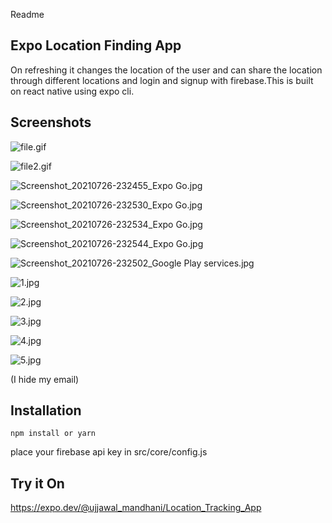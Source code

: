 Readme

## Expo Location Finding App

On refreshing it changes the location of the user and can share the location through different locations and login and signup with firebase.This is built on react native using expo cli.

## Screenshots


![file.gif](./Screenshots/file.gif)

![file2.gif](./Screenshots/file2.gif)

![Screenshot_20210726-232455_Expo Go.jpg](./Screenshots/0c90f98091ef428cb357879ca59411ba.jpg)

![Screenshot_20210726-232530_Expo Go.jpg](./Screenshots/6101d729908c4eb0887390301311bbba.jpg)

![Screenshot_20210726-232534_Expo Go.jpg](./Screenshots/0ed1454a24e742f3aa30987514071523.jpg)

![Screenshot_20210726-232544_Expo Go.jpg](./Screenshots/0aaf2c48c95f43d48a86464485051c1d.jpg)

![Screenshot_20210726-232502_Google Play services.jpg](./Screenshots/5e61244a792c43fabdc430e1ca810e49.jpg)

![1.jpg](./Screenshots/Screenshot_20210812-183818_Expo_Go.jpg)

![2.jpg](./Screenshots/Screenshot_20210812-183835_Expo_Go.jpg)

![3.jpg](./Screenshots/Screenshot_20210812-185219_Expo_Go.jpg)

![4.jpg](./Screenshots/dashboard.jpg)

![5.jpg](./Screenshots/settings.jpg)

(I hide my email)


## Installation

`npm install or yarn`

place your firebase api key in src/core/config.js

## Try it On

https://expo.dev/@ujjawal_mandhani/Location_Tracking_App
